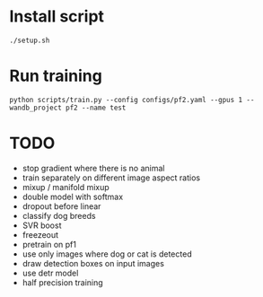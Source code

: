 # Install script

```
./setup.sh
```

# Run training

```
python scripts/train.py --config configs/pf2.yaml --gpus 1 --wandb_project pf2 --name test
```

# TODO
* stop gradient where there is no animal
* train separately on different image aspect ratios
* mixup / manifold mixup
* double model with softmax
* dropout before linear
* classify dog breeds
* SVR boost
* freezeout
* pretrain on pf1
* use only images where dog or cat is detected
* draw detection boxes on input images
* use detr model
* half precision training
